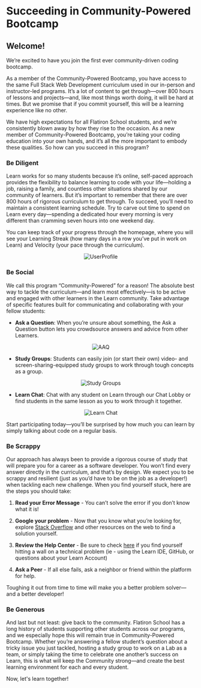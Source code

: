 # Succeeding in Community-Powered Bootcamp

## Welcome!

We’re excited to have you join the first ever community-driven coding bootcamp. 

As a member of the Community-Powered Bootcamp, you have access to the same Full Stack Web Development curriculum used in our in-person and instructor-led programs. It’s a lot of content to get through—over 800 hours of lessons and projects—and, like most things worth doing, it will be hard at times. But we promise that if you commit yourself, this will be a learning experience like no other.

We have high expectations for all Flatiron School students, and we’re consistently blown away by how they rise to the occasion. As a new member of Community-Powered Bootcamp, you’re taking your coding education into your own hands, and it’s all the more important to embody these qualities. So how can you succeed in this program?  

### Be Diligent

Learn works for so many students because it’s online, self-paced approach provides the flexibility to balance learning to code with your life—holding a job, raising a family, and countless other situations shared by our community of learners. But it’s important to remember that there are over 800 hours of rigorous curriculum to get through. To succeed, you’ll need to maintain a consistent learning schedule. Try to carve out time to spend on Learn every day—spending a dedicated hour every morning is very different than cramming seven hours into one weekend day. 

You can keep track of your progress through the homepage, where you will see your Learning Streak (how many days in a row you’ve put in work on Learn) and Velocity (your pace through the curriculum).

<div style='text-align: center;'>
<img src='https://s3.amazonaws.com/learn-verified/UserProfile.png' alt='UserProfile' style='max-width=600px;' />
</div>

### Be Social

We call this program “Community-Powered” for a reason! The absolute best way to tackle the curriculum—and learn most effectively—is to be active and engaged with other learners in the Learn community. Take advantage of specific features built for communicating and collaborating with your fellow students:

* **Ask a Question**: When you’re unsure about something, the Ask a Question button lets you crowdsource answers and advice from other Learners.

<div style='text-align: center;'>
<img src='https://s3.amazonaws.com/learn-verified/AAQ.png' alt='AAQ' style='max-width=600px;' />
</div>

* **Study Groups**: Students can easily join (or start their own) video- and screen-sharing-equipped study groups to work through tough concepts as a group.

<div style='text-align: center;'>
<img src='https://s3.amazonaws.com/learn-verified/StudyGroups.png' alt='Study Groups' style='max-width=600px;'/>
</div>

* **Learn Chat**: Chat with any student on Learn through our Chat Lobby or find students in the same lesson as you to work through it together.

<div style='text-align: center;'>
<img src='https://s3.amazonaws.com/learn-verified/LearnChat.png' alt='Learn Chat' style='max-width=600px;'/>
</div>

Start participating today—you’ll be surprised by how much you can learn by simply talking about code on a regular basis. 

### Be Scrappy

Our approach has always been to provide a rigorous course of study that will prepare you for a career as a software developer. You won’t find every answer directly in the curriculum, and that’s by design. We expect you to be scrappy and resilient (just as you’d have to be on the job as a developer!) when tackling each new challenge. When you find yourself stuck, here are the steps you should take:

1. **Read your Error Message** - You can’t solve the error if you don’t know what it is!

2. **Google your problem** - Now that you know what you’re looking for, explore [Stack Overflow](http://stackoverflow.com) and other resources on the web to find a solution yourself.

3. **Review the Help Center** - Be sure to check [here](https://help.learn.co/hc/en-us) if you find yourself hitting a wall on a technical problem (ie - using the Learn IDE, GitHub, or questions about your Learn Account)

4. **Ask a Peer** - If all else fails, ask a neighbor or friend within the platform for help. 

Toughing it out from time to time will make you a better problem solver—and a better developer!

### Be Generous

And last but not least: give back to the community. Flatiron School has a long history of students supporting other students across our programs, and we especially hope this will remain true in Community-Powered Bootcamp. Whether you’re answering a fellow student’s question about a tricky issue you just tackled, hosting a study group to work on a Lab as a team, or simply taking the time to celebrate one another’s success on Learn, this is what will keep the Community strong—and create the best learning environment for each and every student.

Now, let's learn together! 

